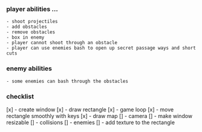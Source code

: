 
### player abilities ...
    - shoot projectiles
    - add obstacles
    - remove obstacles
    - box in enemy
    - player cannot shoot through an obstacle
    - player can use enemies bash to open up secret passage ways and short cuts 
### enemy abilities
    - some enemies can bash through the obstacles 

### checklist
[x] - create window
[x] - draw rectangle
[x] - game loop
[x] - move rectangle smoothly with keys
[x] - draw map
[] - camera
[] - make window resizable
[] - collisions
[] - enemies
[] - add texture to the rectangle
